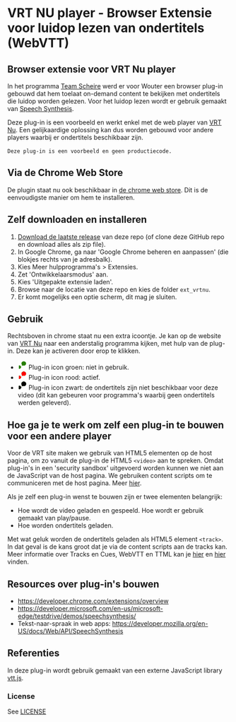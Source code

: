 # VRT NU player - Browser Extensie voor luidop lezen van ondertitels (WebVTT)

## Browser extensie voor VRT Nu player
In het programma [Team Scheire](https://www.canvas.be/team-scheire) werd er voor Wouter een browser plug-in gebouwd dat hem toelaat on-demand content te bekijken met ondertitels die luidop worden gelezen. Voor het luidop lezen wordt er gebruik gemaakt van [Speech Synthesis](https://developer.mozilla.org/en-US/docs/Web/API/SpeechSynthesis). 

Deze plug-in is een voorbeeld en werkt enkel met de web player van [VRT Nu](https://www.vrt.be/vrtnu/). Een gelijkaardige oplossing kan dus worden gebouwd voor andere players waarbij er ondertitels beschikbaar zijn. 

	Deze plug-in is een voorbeeld en geen productiecode.

## Via de Chrome Web Store

De plugin staat nu ook beschikbaar in [de chrome web store](https://chrome.google.com/webstore/detail/vrt-nu-ondertitel-voorlez/ejnaiofkobgmpkchpbbgkelgalcpngmj). Dit is de eenvoudigste manier om hem te installeren.


## Zelf downloaden en installeren

1.  [Download de laatste release](https://github.com/TeamScheire/vrtnutexttospeech/archive/v0.1.zip) van deze repo (of clone deze GitHub repo en download alles als zip file).
1.  In Google Chrome, ga naar 'Google Chrome beheren en aanpassen' (die blokjes rechts van je adresbalk).
1.  Kies Meer hulpprogramma's > Extensies.
1.  Zet 'Ontwikkelaarsmodus' aan.
1.  Kies 'Uitgepakte extensie laden'.
1.  Browse naar de locatie van deze repo en kies de folder `ext_vrtnu`.
1.  Er komt mogelijks een optie scherm, dit mag je sluiten.


## Gebruik
Rechtsboven in chrome staat nu een extra icoontje. Je kan op de website van [VRT Nu](https://www.vrt.be/vrtnu/a-z/team-scheire/) naar een anderstalig programma kijken, met hulp van de plug-in. Deze kan je activeren door erop te klikken.

   - ![groen](ext_vrtnu/icons/luidop20.png) Plug-in icon groen: niet in gebruik.
   - ![groen](ext_vrtnu/icons/luidop20_active.png) Plug-in icon rood: actief.
   - ![groen](ext_vrtnu/icons/luidop20_gray.png) Plug-in icon zwart: de ondertitels zijn niet beschikbaar voor deze video (dit kan gebeuren voor programma's waarbij geen ondertitels werden geleverd).

## Hoe ga je te werk om zelf een plug-in te bouwen voor een andere player
Voor de VRT site maken we gebruik van HTML5 elementen op de host pagina, om zo vanuit de plug-in de HTML5 `<video>` aan te spreken. Omdat plug-in's in een 'security sandbox' uitgevoerd worden kunnen we niet aan de JavaScript van de host pagina. We gebruiken content scripts om te communiceren met de host pagina. Meer [hier](https://developer.chrome.com/extensions/content_scripts).

Als je zelf een plug-in wenst te bouwen zijn er twee elementen belangrijk:
- Hoe wordt de video geladen en gespeeld. Hoe wordt er gebruik gemaakt van play/pause.
- Hoe worden ondertitels geladen.

Met wat geluk worden de ondertitels geladen als HTML5 element `<track>`. In dat geval is de kans groot dat je via de content scripts aan de tracks kan. Meer informatie over Tracks en Cues, WebVTT en TTML kan je [hier](https://developer.mozilla.org/en-US/docs/Web/Apps/Fundamentals/Audio_and_video_delivery/Adding_captions_and_subtitles_to_HTML5_video) en [hier](https://www.w3.org/WAI/GL/wiki/Using_the_track_element_to_provide_captions) vinden.


## Resources over plug-in's bouwen
- https://developer.chrome.com/extensions/overview
- https://developer.microsoft.com/en-us/microsoft-edge/testdrive/demos/speechsynthesis/
- Tekst-naar-spraak in web apps: https://developer.mozilla.org/en-US/docs/Web/API/SpeechSynthesis

## Referenties
In deze plug-in wordt gebruik gemaakt van een externe JavaScript library [vtt.js](https://github.com/mozilla/vtt.js). 


### License 

See [LICENSE](LICENSE)






